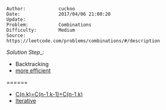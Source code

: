 
    Author:            cuckoo
    Date:              2017/04/06 21:00:20
    Update:            
    Problem:           Combinations
    Difficulty:        Medium
    Source:            https://leetcode.com/problems/combinations/#/description

_Solution Step__:
 - Backtracking
 - [more efficient](https://discuss.leetcode.com/topic/80362/8ms-beats-100-00-of-cpp-submissions)

======
 - [C(n,k)=C(n-1,k-1)+C(n-1,k)](https://discuss.leetcode.com/topic/12537/a-short-recursive-java-solution-based-on-c-n-k-c-n-1-k-1-c-n-1-k/3)
 - [Iterative](https://discuss.leetcode.com/topic/26689/short-iterative-c-answer-8ms)
